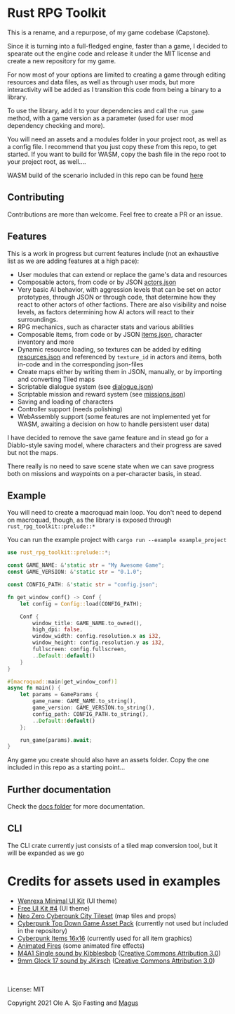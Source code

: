# Rust RPG Toolkit

This is a rename, and a repurpose, of my game codebase (Capstone).

Since it is turning into a full-fledged engine, faster than a game, I decided to spearate out the engine code and release it under the MIT license and create a new repository for my game.

For now most of your options are limited to creating a game through editing resources and data files, as well as through user mods, but more interactivity will be added as I transition this code from being a binary to a library.

To use the library, add it to your dependencies and call the `run_game` method, with a game version as a parameter (used for user mod dependency checking and more).

You will need an assets and a modules folder in your project root, as well as a config file. I recommend that you just copy these from this repo, to get started.
If you want to build for WASM, copy the bash file in the repo root to your project root, as well....

WASM build of the scenario included in this repo can be found [here](https://magus.no/static/web/index.html)

## Contributing

Contributions are more than welcome. Feel free to create a PR or an issue.

## Features

This is a work in progress but current features include (not an exhaustive list as we are adding features at a high pace):

- User modules that can extend or replace the game's data and resources
- Composable actors, from code or by JSON [actors.json](https://github.com/olefasting/rust_rpg_toolkit/blob/master/examples/example_project/assets/actors.json)
- Very basic AI behavior, with aggression levels that can be set on actor prototypes, through JSON or through code, that determine how they react to other actors of other factions. There are also visibility and noise levels, as factors determining how AI actors will react to their surroundings.
- RPG mechanics, such as character stats and various abilities
- Composable items, from code or by JSON [items.json](https://github.com/olefasting/rust_rpg_toolkit/blob/master/examples/example_project/assets/items.json), character inventory and more
- Dynamic resource loading, so textures can be added by editing [resources.json](https://github.com/olefasting/rust_rpg_toolkit/blob/master/examples/example_project/assets/resources.json) and referenced by `texture_id` in actors and items, both in-code and in the corresponding json-files
- Create maps either by writing them in JSON, manually, or by importing and converting Tiled maps
- Scriptable dialogue system (see [dialogue.json](https://github.com/olefasting/rust_rpg_toolkit/blob/master/examples/example_project/assets/dialogue.json))
- Scriptable mission and reward system (see [missions.json](https://github.com/olefasting/rust_rpg_toolkit/blob/master/examples/example_project/assets/missions.json))
- Saving and loading of characters
- Controller support (needs polishing)
- WebAssembly support (some features are not implemented yet for WASM, awaiting a decision on how to handle persistent user data)

I have decided to remove the save game feature and in stead go for a Diablo-style saving model, where characters and their progress are saved but not the maps.

There really is no need to save scene state when we can save progress both on missions and waypoints on a per-character basis, in stead.

## Example

You will need to create a macroquad main loop. You don't need to depend on macroquad, though, as the library is exposed through `rust_rpg_toolkit::prelude::*`

You can run the example project with `cargo run --example example_project`

```rust
use rust_rpg_toolkit::prelude::*;

const GAME_NAME: &'static str = "My Awesome Game";
const GAME_VERSION: &'static str = "0.1.0";

const CONFIG_PATH: &'static str = "config.json";

fn get_window_conf() -> Conf {
    let config = Config::load(CONFIG_PATH);

    Conf {
        window_title: GAME_NAME.to_owned(),
        high_dpi: false,
        window_width: config.resolution.x as i32,
        window_height: config.resolution.y as i32,
        fullscreen: config.fullscreen,
        ..Default::default()
    }
}

#[macroquad::main(get_window_conf)]
async fn main() {
    let params = GameParams {
        game_name: GAME_NAME.to_string(),
        game_version: GAME_VERSION.to_string(),
        config_path: CONFIG_PATH.to_string(),
        ..Default::default()
    };

    run_game(params).await;
}

```

Any game you create should also have an assets folder. Copy the one included in this repo as a starting point...

## Further documentation

Check the [docs folder](https://github.com/olefasting/rust_rpg_toolkit/tree/master/docs) for more documentation.

## CLI

The CLI crate currently just consists of a tiled map conversion tool, but it will be expanded as we go 

# Credits for assets used in examples

- [Wenrexa Minimal UI Kit](https://wenrexa.itch.io/kit-nesia2) (UI theme)
- [Free UI Kit #4](https://wenrexa.itch.io/ui-different02) (UI theme)
- [Neo Zero Cyberpunk City Tileset](https://yunusyanin.itch.io/neo-zero-cyberpunk-city-tileset) (map tiles and props)
- [Cyberpunk Top Down Game Asset Pack](https://rafazcruz.itch.io/cyberpunk-top-down-game-asset-pack) (currently not used but included in the repository)
- [Cyberpunk Items 16x16](https://jeresikstus.itch.io/cyberpunk-items-16x16) (currently used for all item graphics)
- [Animated Fires](https://stealthix.itch.io/animated-fires) (some animated fire effects)
- [M4A1 Single sound by Kibblesbob](https://soundbible.com/1804-M4A1-Single.html) ([Creative Commons Attribution 3.0](https://creativecommons.org/licenses/by/3.0/))
- [9mm Glock 17 sound by JKirsch](https://soundbible.com/1382-9mm-Glock-17.html) ([Creative Commons Attribution 3.0](https://creativecommons.org/licenses/by/3.0/))

\
\
License: MIT

Copyright 2021 Ole A. Sjo Fasting and [Magus](http://magus.no)
